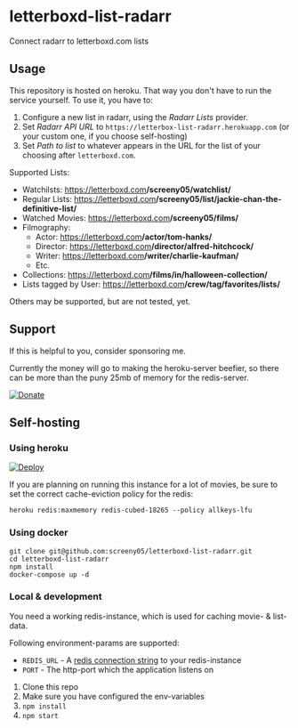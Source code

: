 # letterboxd-list-radarr

Connect radarr to letterboxd.com lists

## Usage

This repository is hosted on heroku. That way you don't have to run the service yourself.
To use it, you have to:

1. Configure a new list in radarr, using the _Radarr Lists_ provider.
2. Set _Radarr API URL_ to `https://letterbox-list-radarr.herokuapp.com` (or your custom one, if you choose self-hosting)
3. Set _Path to list_ to whatever appears in the URL for the list of your choosing after `letterboxd.com`.

Supported Lists:

* Watchilsts: https://letterboxd.com<b>/screeny05/watchlist/</b>
* Regular Lists: https://letterboxd.com<b>/screeny05/list/jackie-chan-the-definitive-list/</b>
* Watched Movies: https://letterboxd.com<b>/screeny05/films/</b>
* Filmography:
    * Actor: https://letterboxd.com<b>/actor/tom-hanks/</b>
    * Director: https://letterboxd.com<b>/director/alfred-hitchcock/</b>
    * Writer: https://letterboxd.com<b>/writer/charlie-kaufman/</b>
    * Etc.
* Collections: https://letterboxd.com<b>/films/in/halloween-collection/</b>
* Lists tagged by User: https://letterboxd.com<b>/crew/tag/favorites/lists/</b>

Others may be supported, but are not tested, yet.

## Support
If this is helpful to you, consider sponsoring me.

Currently the money will go to making the heroku-server beefier, so there can be more than the puny 25mb of memory for the redis-server.

[![Donate](https://img.shields.io/badge/Donate-PayPal-green.svg)](https://www.paypal.com/paypalme/SebastianLanger/)

## Self-hosting

### Using heroku

[![Deploy](https://www.herokucdn.com/deploy/button.svg)](https://heroku.com/deploy)

If you are planning on running this instance for a lot of movies, be sure to set the correct cache-eviction policy for the redis:

```
heroku redis:maxmemory redis-cubed-18265 --policy allkeys-lfu
```

### Using docker
```
git clone git@github.com:screeny05/letterboxd-list-radarr.git
cd letterboxd-list-radarr
npm install
docker-compose up -d
```

### Local & development

You need a working redis-instance, which is used for caching movie- & list-data.

Following environment-params are supported:

* `REDIS_URL` - A [redis connection string](https://github.com/ServiceStack/ServiceStack.Redis#redis-connection-strings) to your redis-instance
* `PORT` - The http-port which the application listens on

1. Clone this repo
2. Make sure you have configured the env-variables
3. `npm install`
3. `npm start`
